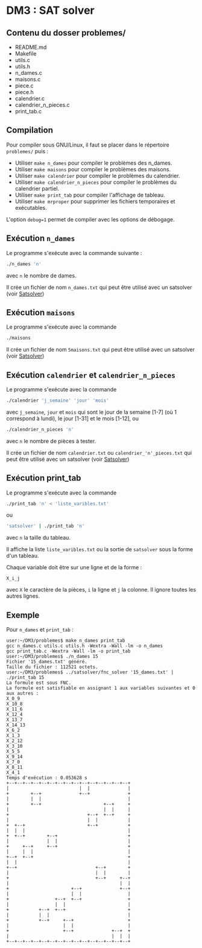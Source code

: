 # DM3 : SAT solver

## Contenu du dosser problemes/
- README.md
- Makefile
- utils.c
- utils.h
- n_dames.c
- maisons.c
- piece.c
- piece.h
- calendrier.c
- calendrier_n_pieces.c
- print_tab.c

## Compilation

Pour compiler sous GNU/Linux, il faut se placer dans le répertoire `problemes/`
puis&nbsp;:

* Utiliser `make n_dames` pour compiler le problèmes des n_dames.
* Utiliser `make maisons` pour compiler le problèmes des maisons.
* Utiliser `make calendrier` pour compiler le problèmes du calendrier.
* Utiliser `make calendrier_n_pieces` pour compiler le problèmes du calendrier partiel.
* Utiliser `make print_tab` pour compiler l'affichage de tableau.
* Utiliser `make mrproper` pour supprimer les fichiers temporaires et exécutables.

L'option `debug=1` permet de compiler avec les options de débogage.

## Exécution `n_dames`

Le programme s'exécute avec la commande suivante&nbsp;:
```bash
./n_dames 'n'
```
avec `n` le nombre de dames.

Il crée un fichier de nom `n_dames.txt` qui peut être utilisé avec un satsolver
(voir [Satsolver](../satsolver/README.md))

## Exécution `maisons`

Le programme s'exécute avec la commande
```bash
./maisons
```

Il crée un fichier de nom `5maisons.txt` qui peut être utilisé avec un satsolver
(voir [Satsolver](../satsolver/README.md))

## Exécution `calendrier` et `calendrier_n_pieces`

Le programme s'exécute avec la commande
```bash
./calendrier 'j_semaine' 'jour' 'mois'
```
avec `j_semaine`, `jour` et `mois` qui sont le jour de la semaine \[1-7\] (où 1
correspond à lundi), le jour [1-31] et le mois [1-12], ou
```bash
./calendrier_n_pieces 'n'
```
avec `n` le nombre de pièces à tester.

Il crée un fichier de nom `calendrier.txt` ou `calendrier_'n'_pieces.txt` qui
peut être utilisé avec un satsolver (voir [Satsolver](../satsolver/README.md))

## Exécution print_tab

Le programme s'exécute avec la commande
```bash
./print_tab 'n' < 'liste_varibles.txt'
```
ou
```bash
'satsolver' | ./print_tab 'n'
```
avec `n` la taille du tableau.

Il affiche la liste `liste_varibles.txt` ou la sortie de `satsolver` sous la
forme d'un tableau.

Chaque variable doit être sur une ligne et de la forme :
```
X_i_j
```
avec `X` le caractère de la pièces, `i` la ligne et `j` la colonne.
Il ignore toutes les autres lignes.

## Exemple

Pour `n_dames` et `print_tab` :
```console
user:~/DM3/problemes$ make n_dames print_tab
gcc n_dames.c utils.c utils.h -Wextra -Wall -lm -o n_dames
gcc print_tab.c -Wextra -Wall -lm -o print_tab
user:~/DM3/problemes$ ./n_dames 15
Fichier '15_dames.txt' généré.
Taille du fichier : 112521 octets.
user:~/DM3/problemes$ ../satsolver/fnc_solver '15_dames.txt' | ./print_tab 15
La formule est sous FNC.
La formule est satisfiable en assignant 1 aux variables suivantes et 0 aux autres :
X_0_9
X_10_8
X_11_6
X_12_4
X_13_7
X_14_13
X_6_2
X_1_3
X_2_12
X_3_10
X_5_5
X_9_14
X_7_0
X_8_11
X_4_1
Temps d'exécution : 0.053628 s
+--+--+--+--+--+--+--+--+--+--+--+--+--+--+--+
|                          |  |              |
+        +--+              +--+              +
|        |  |                                |
+        +--+                       +--+     +
|                                   |  |     |
+                             +--+  +--+     +
|                             |  |           |
+  +--+                       +--+           +
|  |  |                                      |
+  +--+        +--+                          +
|              |  |                          |
+     +--+     +--+                          +
|     |  |                                   |
+--+  +--+                                   +
|  |                                         |
+--+                             +--+        +
|                                |  |        |
+                                +--+     +--+
|                                         |  |
+                       +--+              +--+
|                       |  |                 |
+                 +--+  +--+                 +
|                 |  |                       |
+           +--+  +--+                       +
|           |  |                             |
+           +--+     +--+                    +
|                    |  |                    |
+                    +--+              +--+  +
|                                      |  |  |
+--+--+--+--+--+--+--+--+--+--+--+--+--+--+--+
```
